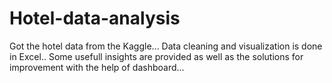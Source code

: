 # Hotel-data-analysis
Got the hotel data from the Kaggle... Data cleaning and visualization is done in Excel..
Some usefull insights are provided as well as the solutions for improvement with the help of dashboard...
